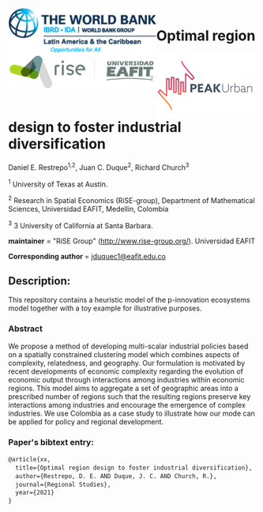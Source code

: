 <img src="figs/WB_logo.png" alt="World Bank logo" align="left"  width=300>
<img src="figs/logo_rise_eafit.png" alt="RiSE-group logo" align="left" width=300>
<img src="figs/PEAKurban.png" alt="PEAK Urban logo" align="left" width=200>


# Optimal region design to foster industrial diversification

Daniel E. Restrepo<sup>1,2</sup>, Juan C. Duque<sup>2</sup>, Richard Church<sup>3</sup>

 
<sup>1</sup> University of Texas at Austin.

<sup>2</sup> Research in Spatial Economics (RiSE-group), Department of Mathematical Sciences, Universidad EAFIT, Medellin, Colombia

<sup>3</sup> 3 University of California at Santa Barbara.


__maintainer__ = "RiSE Group"  (http://www.rise-group.org/). Universidad EAFIT

__Corresponding author__ = jduquec1@eafit.edu.co

## Description:

This repository contains a heuristic model of the p-innovation ecosystems model together with a toy example for illustrative purposes.

### Abstract 

We propose a method of developing multi-scalar industrial policies based on a spatially
constrained clustering model which combines aspects of complexity, relatedness, and geography.
Our formulation is motivated by recent developments of economic complexity regarding the
evolution of economic output through interactions among industries within economic regions.
This model aims to aggregate a set of geographic areas into a prescribed number of regions
such that the resulting regions preserve key interactions among industries and encourage the
emergence of complex industries. We use Colombia as a case study to illustrate how our mode
can be applied for policy and regional development.

### Paper's bibtext entry:

```tex
@article{xx,
  title={Optimal region design to foster industrial diversification},
  author={Restrepo, D. E. AND Duque, J. C. AND Church, R.},
  journal={Regional Studies},
  year={2021}
}
```
